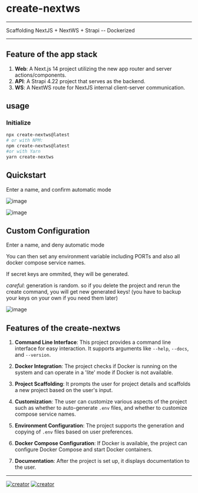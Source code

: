 # create-nextws

---
Scaffolding NextJS + NextWS + Strapi -- Dockerized

---


## Feature of the app stack

1. **Web**: A Next.js 14 project utilizing the new app router and server actions/components.
2. **API**: A Strapi 4.22 project that serves as the backend.
3. **WS**: A NextWS route for NextJS internal client-server communication.


## usage


### Initialize

```sh
npx create-nextws@latest
# or with NPM:
npm create-nextws@latest
#or with Yarn
yarn create-nextws
```


## Quickstart

Enter a name, and confirm automatic mode

![image](https://github.com/YeonV/create-nextws/assets/28861537/1d0b0d58-18a4-4633-bc16-07036fac8ca5)

![image](https://github.com/YeonV/create-nextws/assets/28861537/8d1c596f-ac46-45aa-baf9-bfccd39dcadb)

## Custom Configuration

Enter a name, and deny automatic mode

You can then set any environment variable including PORTs and also all docker compose service names.

If secret keys are ommited, they will be generated. 

*careful*: generation is random. so if you delete the project and rerun the create command,
you will get new generated keys! (you have to backup your keys on your own if you need them later)

![image](https://github.com/YeonV/create-nextws/assets/28861537/9de7dbbe-a380-4e12-8e70-b01b639f883a)


## Features of the create-nextws

1. **Command Line Interface**: This project provides a command line interface for easy interaction. It supports arguments like `--help`, `--docs`, and `--version`.

2. **Docker Integration**: The project checks if Docker is running on the system and can operate in a 'lite' mode if Docker is not available.

3. **Project Scaffolding**: It prompts the user for project details and scaffolds a new project based on the user's input.

4. **Customization**: The user can customize various aspects of the project such as whether to auto-generate `.env` files, and whether to customize compose service names.

5. **Environment Configuration**: The project supports the generation and copying of `.env` files based on user preferences.

6. **Docker Compose Configuration**: If Docker is available, the project can configure Docker Compose and start Docker containers.

7. **Documentation**: After the project is set up, it displays documentation to the user.

---

[![creator](https://img.shields.io/badge/CREATOR-Yeon-blue.svg?logo=github&logoColor=white)](https://github.com/YeonV) [![creator](https://img.shields.io/badge/A.K.A-Blade-darkred.svg?logo=github&logoColor=white)](https://github.com/YeonV)
